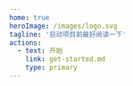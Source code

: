 ```yaml
---
home: true
heroImage: /images/logo.svg
tagline: '启动项目前最好阅读一下'
actions:
  - text: 开始
    link: get-started.md
    type: primary
---
```

